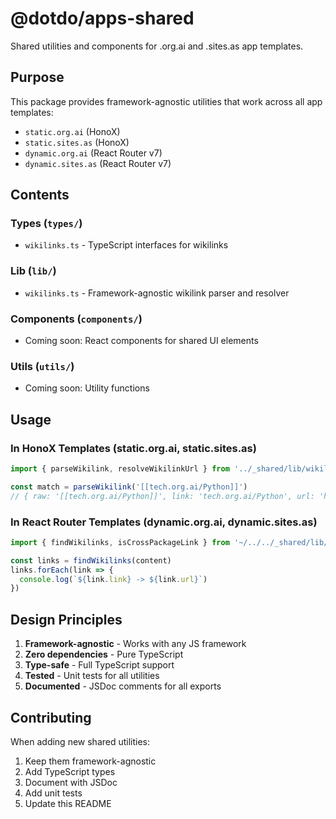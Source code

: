 # @dotdo/apps-shared

Shared utilities and components for .org.ai and .sites.as app templates.

## Purpose

This package provides framework-agnostic utilities that work across all app templates:
- `static.org.ai` (HonoX)
- `static.sites.as` (HonoX)
- `dynamic.org.ai` (React Router v7)
- `dynamic.sites.as` (React Router v7)

## Contents

### Types (`types/`)
- `wikilinks.ts` - TypeScript interfaces for wikilinks

### Lib (`lib/`)
- `wikilinks.ts` - Framework-agnostic wikilink parser and resolver

### Components (`components/`)
- Coming soon: React components for shared UI elements

### Utils (`utils/`)
- Coming soon: Utility functions

## Usage

### In HonoX Templates (static.org.ai, static.sites.as)

```typescript
import { parseWikilink, resolveWikilinkUrl } from '../_shared/lib/wikilinks'

const match = parseWikilink('[[tech.org.ai/Python]]')
// { raw: '[[tech.org.ai/Python]]', link: 'tech.org.ai/Python', url: 'https://tech.org.ai/Python' }
```

### In React Router Templates (dynamic.org.ai, dynamic.sites.as)

```typescript
import { findWikilinks, isCrossPackageLink } from '~/../../_shared/lib/wikilinks'

const links = findWikilinks(content)
links.forEach(link => {
  console.log(`${link.link} -> ${link.url}`)
})
```

## Design Principles

1. **Framework-agnostic** - Works with any JS framework
2. **Zero dependencies** - Pure TypeScript
3. **Type-safe** - Full TypeScript support
4. **Tested** - Unit tests for all utilities
5. **Documented** - JSDoc comments for all exports

## Contributing

When adding new shared utilities:
1. Keep them framework-agnostic
2. Add TypeScript types
3. Document with JSDoc
4. Add unit tests
5. Update this README
